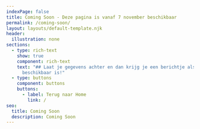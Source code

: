 ```yaml
---
indexPage: false
title: Coming Soon - Deze pagina is vanaf 7 november beschikbaar
permalink: /coming-soon/
layout: layouts/default-template.njk
header:
  illustration: none
sections:
  - type: rich-text
    show: true
    component: rich-text
    text: "## Laat je gegevens achter en dan krijg je een berichtje als deze pagina
      beschikbaar is!"
  - type: buttons
    component: buttons
    buttons:
      - label: Terug naar Home
        link: /
seo:
  title: Coming Soon
  description: Coming Soon
---
```

